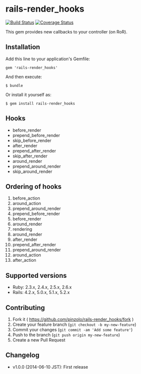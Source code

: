 # rails-render_hooks

[![Build Status](https://secure.travis-ci.org/pinzolo/rails-render_hooks.png)](http://travis-ci.org/pinzolo/rails-render_hooks)
[![Coverage Status](https://coveralls.io/repos/pinzolo/rails-render_hooks/badge.png)](https://coveralls.io/r/pinzolo/rails-render_hooks)

This gem provides new callbacks to your controller (on RoR).

## Installation

Add this line to your application's Gemfile:

    gem 'rails-render_hooks'

And then execute:

    $ bundle

Or install it yourself as:

    $ gem install rails-render_hooks

## Hooks

* before_render
* prepend_before_render
* skip_before_render
* after_render
* prepend_after_render
* skip_after_render
* around_render
* prepend_around_render
* skip_around_render

## Ordering of hooks

1. before_action
1. around_action
1. prepend_around_render
1. prepend_before_render
1. before_render
1. around_render
1. rendering
1. around_render
1. after_render
1. prepend_after_render
1. prepend_around_render
1. around_action
1. after_action

## Supported versions

* Ruby: 2.3.x, 2.4.x, 2.5.x, 2.6.x
* Rails: 4.2.x, 5.0.x, 5.1.x, 5.2.x

## Contributing

1. Fork it ( https://github.com/pinzolo/rails-render_hooks/fork )
2. Create your feature branch (`git checkout -b my-new-feature`)
3. Commit your changes (`git commit -am 'Add some feature'`)
4. Push to the branch (`git push origin my-new-feature`)
5. Create a new Pull Request

## Changelog

* v1.0.0 (2014-06-10 JST): First release
